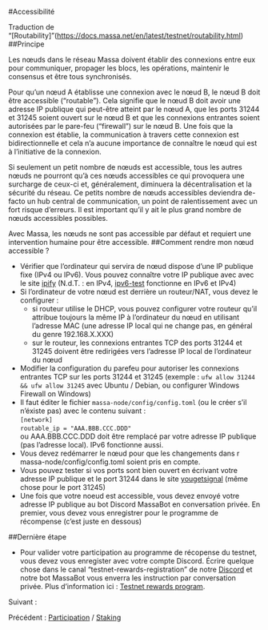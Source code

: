 #Accessibilité

Traduction de “[Routability]”(https://docs.massa.net/en/latest/testnet/routability.html)
##Principe

Les nœuds dans le réseau Massa doivent établir des connexions entre eux pour communiquer, propager les blocs, les opérations, maintenir le consensus et être tous synchronisés.

Pour qu’un nœud A établisse une connexion avec le nœud B, le nœud B doit être accessible (“routable”). Cela signifie que le nœud B doit avoir une adresse IP publique qui peut-être atteint par le nœud A, que les ports 31244 et 31245 soient ouvert sur le nœud B et que les connexions entrantes soient autorisées par le pare-feu (“firewall”) sur le nœud B. Une fois que la connexion est établie, la communication à travers cette connexion est bidirectionnelle et cela n’a aucune importance de connaître le nœud qui est à l’initiative de la connexion.

Si seulement un petit nombre de nœuds est accessible, tous les autres nœuds ne pourront qu’à ces nœuds accessibles ce qui provoquera une surcharge de ceux-ci et, généralement, diminuera la décentralisation et la sécurité du réseau. Ce petits nombre de nœuds accessibles deviendra de-facto un hub central de communication, un point de ralentissement avec un fort risque d’erreurs. Il est important qu’il y ait le plus grand nombre de nœuds accessibles possibles.

Avec Massa, les nœuds ne sont pas accessible par défaut et requiert une intervention humaine pour être accessible.
##Comment rendre mon nœud accessible ?

+ Vérifier que l’ordinateur qui servira de nœud dispose d’une IP publique fixe (IPv4 ou IPv6). Vous pouvez connaître votre IP publique avec avec le site [ipify](https://api.ipify.org/) (N.d.T. : en IPv4, [ipv6-test](https://ipv6-test.com/) fonctionne en IPv6 et IPv4)
+ Si l’ordinateur de votre nœud est derrière un routeur/NAT, vous devez le configurer :
    + si routeur utilise le DHCP, vous pouvez configurer votre routeur qu’il attribue toujours la même IP à l’ordinateur du nœud en utilisant l’adresse MAC (une adresse IP local qui ne change pas, en général du genre 192.168.X.XXX)
    +  sur le routeur, les connexions entrantes TCP des ports 31244 et 31245 doivent être redirigées vers l’adresse IP local de l’ordinateur du nœud
+ Modifier la configuration du parefeu pour autoriser les connexions entrantes TCP sur les ports 31244 et 31245 (exemple : `ufw allow 31244 && ufw allow 31245` avec Ubuntu / Debian, ou configurer Windows Firewall on Windows)
+ Il faut éditer le fichier `massa-node/config/config.toml` (ou le créer s’il n’éxiste pas) avec le contenu suivant :<br>
`[network]`<br>
`routable_ip = "AAA.BBB.CCC.DDD"`<br>
ou AAA.BBB.CCC.DDD doit être remplacé par votre adresse IP publique (pas l’adresse local). IPv6 fonctionne aussi.
+ Vous devez redémarrer le nœud pour que les changements dans r massa-node/config/config.toml soient pris en compte.
+ Vous pouvez tester si vos ports sont bien ouvert en écrivant votre adresse IP publique et le port 31244 dans le site [yougetsignal](https://www.yougetsignal.com/tools/open-ports/) (même chose pour le port 31245)
+ Une fois que votre noeud est accessible, vous devez envoyé votre adresse IP publique au bot Discord MassaBot en conversation privée. En premier, vous devez vous enregistrer pour le programme de récompense (c’est juste en dessous)

##Dernière étape

+ Pour valider votre participation au programme de récopense du testnet, vous devez vous enregister avec votre compte Discord. Écrire quelque chose dans le canal “testnet-rewards-registration” de notre [Discord](https://discord.com/invite/massa) et notre bot MassaBot vous enverra les instruction par conversation privée. Plus d’information ici : [Testnet rewards program](https://massa.readthedocs.io/en/latest/testnet/rewards.html).

Suivant :

Précédent : [Participation](./Staking.md) / [Staking](https://docs.massa.net/en/latest/testnet/staking.html)
